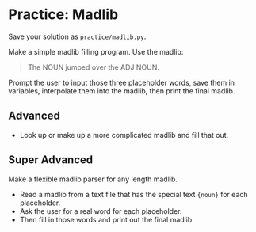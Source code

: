 # Practice: Madlib

Save your solution as `practice/madlib.py`.

Make a simple madlib filling program.
Use the madlib:

> The NOUN jumped over the ADJ NOUN.

Prompt the user to input those three placeholder words, save them in variables, interpolate them into the madlib, then print the final madlib.

## Advanced

* Look up or make up a more complicated madlib and fill that out.

## Super Advanced

Make a flexible madlib parser for any length madlib.

* Read a madlib from a text file that has the special text `{noun}` for each placeholder.
* Ask the user for a real word for each placeholder.
* Then fill in those words and print out the final madlib.

